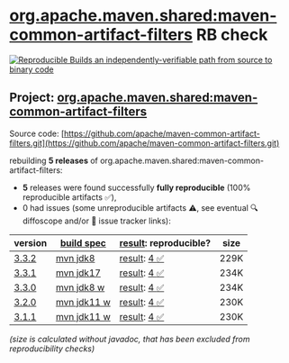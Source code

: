 [org.apache.maven.shared:maven-common-artifact-filters](https://central.sonatype.com/artifact/org.apache.maven.shared/maven-common-artifact-filters/versions) RB check
=======

[![Reproducible Builds](https://reproducible-builds.org/images/logos/rb.svg) an independently-verifiable path from source to binary code](https://reproducible-builds.org/)

## Project: [org.apache.maven.shared:maven-common-artifact-filters](https://central.sonatype.com/artifact/org.apache.maven.shared/maven-common-artifact-filters/versions)

Source code: [https://github.com/apache/maven-common-artifact-filters.git](https://github.com/apache/maven-common-artifact-filters.git)

rebuilding **5 releases** of org.apache.maven.shared:maven-common-artifact-filters:
- **5** releases were found successfully **fully reproducible** (100% reproducible artifacts :white_check_mark:),
- 0 had issues (some unreproducible artifacts :warning:, see eventual :mag: diffoscope and/or :memo: issue tracker links):

| version | [build spec](/BUILDSPEC.md) | [result](https://reproducible-builds.org/docs/jvm/): reproducible? | size |
| -- | --------- | ------ | -- |
| [3.3.2](https://central.sonatype.com/artifact/org.apache.maven.shared/maven-common-artifact-filters/3.3.2/pom) | [mvn jdk8](maven-common-artifact-filters-3.3.2.buildspec) | [result](maven-common-artifact-filters-3.3.2.buildinfo): [4 :white_check_mark: ](maven-common-artifact-filters-3.3.2.buildcompare) | 229K |
| [3.3.1](https://central.sonatype.com/artifact/org.apache.maven.shared/maven-common-artifact-filters/3.3.1/pom) | [mvn jdk17](maven-common-artifact-filters-3.3.1.buildspec) | [result](maven-common-artifact-filters-3.3.1.buildinfo): [4 :white_check_mark: ](maven-common-artifact-filters-3.3.1.buildcompare) | 234K |
| [3.3.0](https://central.sonatype.com/artifact/org.apache.maven.shared/maven-common-artifact-filters/3.3.0/pom) | [mvn jdk8 w](maven-common-artifact-filters-3.3.0.buildspec) | [result](maven-common-artifact-filters-3.3.0.buildinfo): [4 :white_check_mark: ](maven-common-artifact-filters-3.3.0.buildcompare) | 234K |
| [3.2.0](https://central.sonatype.com/artifact/org.apache.maven.shared/maven-common-artifact-filters/3.2.0/pom) | [mvn jdk11 w](maven-common-artifact-filters-3.2.0.buildspec) | [result](maven-common-artifact-filters-3.2.0.buildinfo): [4 :white_check_mark: ](maven-common-artifact-filters-3.2.0.buildcompare) | 230K |
| [3.1.1](https://central.sonatype.com/artifact/org.apache.maven.shared/maven-common-artifact-filters/3.1.1/pom) | [mvn jdk11 w](maven-common-artifact-filters-3.1.1.buildspec) | [result](maven-common-artifact-filters-3.1.1.buildinfo): [4 :white_check_mark: ](maven-common-artifact-filters-3.1.1.buildcompare) | 230K |

<i>(size is calculated without javadoc, that has been excluded from reproducibility checks)</i>
